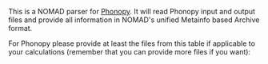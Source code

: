 This is a NOMAD parser for [Phonopy](https://phonopy.github.io/phonopy/). It will read Phonopy input and
output files and provide all information in NOMAD's unified Metainfo based Archive format.

For Phonopy please provide at least the files from this table if applicable to your
calculations (remember that you can provide more files if you want):



